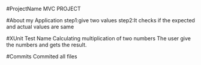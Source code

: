 #ProjectName
MVC PROJECT

#About my Application
step1:give two values
step2:It checks if the expected and actual values are same

#XUnit Test Name
Calculating multiplication of two numbers
The user give the numbers and gets the result.

#Commits
Commited all files


